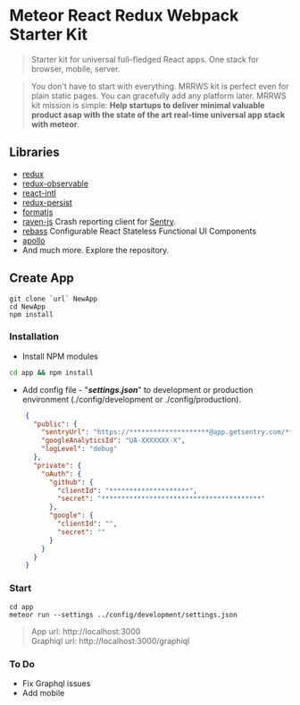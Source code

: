 # Meteor  React Redux Webpack Starter Kit


> Starter kit for universal full–fledged React apps. One stack for browser, mobile, server.

> You don't have to start with everything. MRRWS kit is perfect even for plain static pages. You can gracefully add any platform later. MRRWS kit mission is simple: **Help startups to deliver minimal valuable product asap with the state of the art real-time universal app stack with meteor**.


## Libraries

- [redux](http://rackt.github.io/redux/)
- [redux-observable](https://github.com/redux-observable/redux-observable)
- [react-intl](https://github.com/yahoo/react-intl)
- [redux-persist](https://github.com/rt2zz/redux-persist)
- [formatjs](http://formatjs.io/)
- [raven-js](https://github.com/getsentry/raven-js) Crash reporting client for [Sentry](https://getsentry.com).
- [rebass](https://github.com/jxnblk/rebass) Configurable React Stateless Functional UI Components
- [apollo](https://github.com/apollostack)
- And much more. Explore the repository.


## Create App

```shell
git clone `url` NewApp
cd NewApp
npm install
``` 


### Installation

- Install NPM modules
```bash
cd app && npm install
```

- Add config file - "***settings.json***" to development or production environment (./config/development or ./config/production).
```json
    {
      "public": {
        "sentryUrl": "https://********************@app.getsentry.com/***",
        "googleAnalyticsId": "UA-XXXXXXX-X",
        "logLevel": "debug"
      },
      "private": {
        "oAuth": {
          "github": {
            "clientId": "********************",
            "secret": "****************************************"
          },
          "google": {
            "clientId": "",
            "secret": ""
          }
        }
      }
    }
```

### Start
```
cd app
meteor run --settings ../config/development/settings.json
```

>App url: http://localhost:3000               
>Graphiql url: http://localhost:3000/graphiql

### To Do

- Fix Graphql issues
- Add mobile

